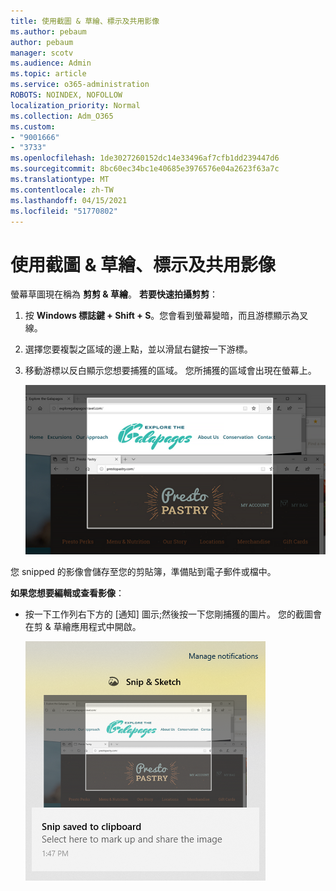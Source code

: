 ```yaml
---
title: 使用截圖 & 草繪、標示及共用影像
ms.author: pebaum
author: pebaum
manager: scotv
ms.audience: Admin
ms.topic: article
ms.service: o365-administration
ROBOTS: NOINDEX, NOFOLLOW
localization_priority: Normal
ms.collection: Adm_O365
ms.custom:
- "9001666"
- "3733"
ms.openlocfilehash: 1de3027260152dc14e33496af7cfb1dd239447d6
ms.sourcegitcommit: 8bc60ec34bc1e40685e3976576e04a2623f63a7c
ms.translationtype: MT
ms.contentlocale: zh-TW
ms.lasthandoff: 04/15/2021
ms.locfileid: "51770802"
---
```

# <a name="use-snip--sketch-to-capture-mark-up-and-share-images"></a>使用截圖 & 草繪、標示及共用影像

螢幕草圖現在稱為 **剪剪 & 草繪**。 **若要快速拍攝剪剪**：

1. 按 **Windows 標誌鍵 + Shift + S**。您會看到螢幕變暗，而且游標顯示為叉線。 

2. 選擇您要複製之區域的邊上點，並以滑鼠右鍵按一下游標。 

3. 移動游標以反白顯示您想要捕獲的區域。 您所捕獲的區域會出現在螢幕上。

   ![高亮顯示選取範圍的圖像](media/snipone.png)

您 snipped 的影像會儲存至您的剪貼簿，準備貼到電子郵件或檔中。 

**如果您想要編輯或查看影像**： 

- 按一下工作列右下方的 [通知] 圖示;然後按一下您剛捕獲的圖片。 您的截圖會在剪 & 草繪應用程式中開啟。

   ![顯示在截圖應用程式中的圖片影像](media/sniptwo.png)
